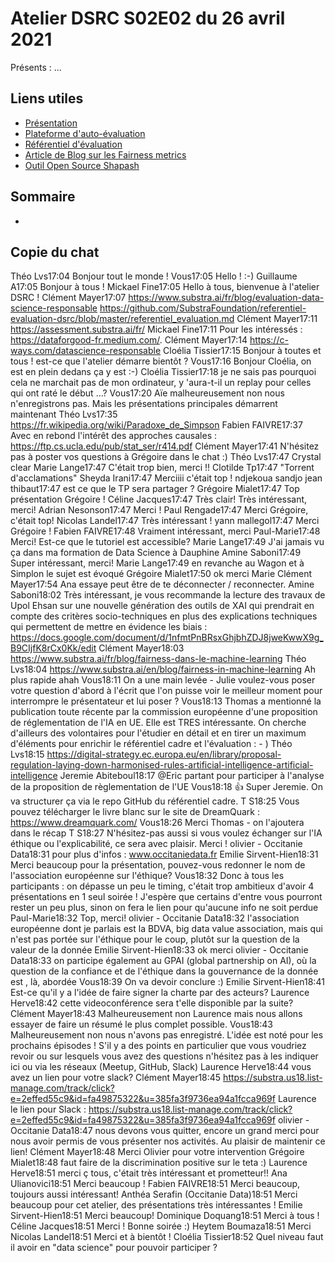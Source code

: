 # Atelier DSRC S02E02 du 26 avril 2021

Présents : ...

## Liens utiles

- [Présentation](https://data-for-good.slack.com/archives/C04GWR7J8/p1614077106056700)
- [Plateforme d'auto-évaluation](https://assessment.substra.ai/)
- [Référentiel d'évaluation](https://github.com/SubstraFoundation/referentiel-evaluation-dsrc/blob/master/referentiel_evaluation.md)
- [Article de Blog sur les Fairness metrics](https://www.substra.ai/en/blog/fairness-in-machine-learning)
- [Outil Open Source Shapash](https://github.com/MAIF/shapash)

## Sommaire

- 

## Copie du chat

Théo Lvs17:04
Bonjour tout le monde !
Vous17:05
Hello ! :-)
Guillaume A17:05
Bonjour à tous !
Mickael Fine17:05
Hello à tous, bienvenue à l'atelier DSRC !
Clément Mayer17:07
https://www.substra.ai/fr/blog/evaluation-data-science-responsable
https://github.com/SubstraFoundation/referentiel-evaluation-dsrc/blob/master/referentiel_evaluation.md
Clément Mayer17:11
https://assessment.substra.ai/fr/
Mickael Fine17:11
Pour les intéressés : https://dataforgood-fr.medium.com/. 
Clément Mayer17:14
https://c-ways.com/datascience-responsable
Cloélia Tissier17:15
Bonjour à toutes et tous ! est-ce que l'atelier démarre bientôt ?
Vous17:16
Bonjour Cloélia, on est en plein dedans ça y est :-)
Cloélia Tissier17:18
je ne sais pas pourquoi cela ne marchait pas de mon ordinateur, y 'aura-t-il un replay pour celles qui ont raté le début …?
Vous17:20
Aïe malheureusement non nous n'enregistrons pas. Mais les présentations principales démarrent maintenant
Théo Lvs17:35
https://fr.wikipedia.org/wiki/Paradoxe_de_Simpson
Fabien FAIVRE17:37
Avec en rebond l'intérêt des approches causales : https://ftp.cs.ucla.edu/pub/stat_ser/r414.pdf
Clément Mayer17:41
N'hésitez pas à poster vos questions à Grégoire dans le chat :) 
Théo Lvs17:47
Crystal clear
Marie Lange17:47
C'était trop bien, merci !!
Clotilde Tp17:47
"Torrent d'acclamations"
Sheyda Irani17:47
Merciiii c'était top ! 
ndjekoua sandjo jean thibaut17:47
est ce que le TP sera partager ?
Grégoire Mialet17:47
Top présentation Grégoire !
Céline Jacques17:47
Très clair! Très intéressant, merci!
Adrian Nesonson17:47
Merci !
Paul Rengade17:47
Merci Grégoire, c'était top! 
Nicolas Landel17:47
Très intéressant ! 
yann mallegol17:47
Merci Grégoire !
Fabien FAIVRE17:48
Vraiment intéressant, merci
Paul-Marie17:48
Merci! Est-ce que le tutoriel est accessible?
Marie Lange17:49
J'ai jamais vu ça dans ma formation de Data Science à Dauphine
Amine Saboni17:49
Super intéressant, merci!
Marie Lange17:49
en revanche au Wagon et à Simplon le sujet est évoqué
Grégoire Mialet17:50
ok merci Marie
Clément Mayer17:54
Ana essaye peut être de te déconnecter / reconnecter. 
Amine Saboni18:02
Très intéressant, je vous recommande la lecture des travaux de Upol Ehsan sur une nouvelle génération des outils de XAI qui prendrait en compte des critères socio-techniques en plus des explications techniques qui permettent de mettre en évidence les biais : https://docs.google.com/document/d/1nfmtPnBRsxGhjbhZDJ8jweKwwX9g_B9CIjfK8rCx0Kk/edit
Clément Mayer18:03
https://www.substra.ai/fr/blog/fairness-dans-le-machine-learning
Théo Lvs18:04
https://www.substra.ai/en/blog/fairness-in-machine-learning
Ah plus rapide ahah
Vous18:11
On a une main levée - Julie voulez-vous poser votre question d'abord à l'écrit que l'on puisse voir le meilleur moment pour interrompre le présentateur et lui poser ?
Vous18:13
Thomas a mentionné la publication toute récente par la commission européenne d'une proposition de réglementation de l'IA en UE. Elle est TRES intéressante. On cherche d'ailleurs des volontaires pour l'étudier en détail et en tirer un maximum d'éléments pour enrichir le référentiel cadre et l'évaluation : - )
Théo Lvs18:15
https://digital-strategy.ec.europa.eu/en/library/proposal-regulation-laying-down-harmonised-rules-artificial-intelligence-artificial-intelligence
Jeremie Abiteboul18:17
@Eric partant pour participer à l'analyse de la proposition de règlementation de l'UE
Vous18:18
👍 Super Jeremie. On va structurer ça via le repo GitHub du référentiel cadre.
T S18:25
Vous pouvez télécharger le livre blanc sur le site de DreamQuark : https://www.dreamquark.com/ 
Vous18:26
Merci Thomas - on l'ajoutera dans le récap
T S18:27
N'hésitez-pas aussi si vous voulez échanger sur l'IA éthique ou l'explicabilité, ce sera avec plaisir. Merci !
olivier - Occitanie Data18:31
pour plus d'infos : www.occitaniedata.fr
Emilie Sirvent-Hien18:31
Merci beaucoup pour la présentation, pouvez-vous redonner le nom de l'association européenne sur l'éthique?
Vous18:32
Donc à tous les participants : on dépasse un peu le timing, c'était trop ambitieux d'avoir 4 présentations en 1 seul soirée ! J'espère que certains d'entre vous pourront rester un peu plus, sinon on fera le lien pour qu'aucune info ne soit perdue
Paul-Marie18:32
Top, merci!
olivier - Occitanie Data18:32
l'association européenne dont je parlais est la BDVA, big data value association, mais qui n'est pas portée sur l'éthique pour le coup, plutôt sur la question de la valeur de la donnée
Emilie Sirvent-Hien18:33
ok merci
olivier - Occitanie Data18:33
on participe également au GPAI (global partnership on AI), où la question de la confiance et de l'éthique dans la gouvernance de la donnée est , là, abordée
Vous18:39
On va devoir conclure :)
Emilie Sirvent-Hien18:41
Est-ce qu'il y a l'idée de faire signer la charte par des acteurs?
Laurence Herve18:42
cette videoconférence sera t'elle disponible par la suite?
Clément Mayer18:43
Malheureusement non Laurence mais nous allons essayer de faire un résumé le plus complet possible. 
Vous18:43
Malheureusement non nous n'avons pas enregistré. L'idée est noté pour les prochains épisodes !
S'il y a des points en particulier que vous voudriez revoir ou sur lesquels vous avez des questions n'hésitez pas à les indiquer ici ou via les réseaux (Meetup, GitHub, Slack)
Laurence Herve18:44
vous avez un lien pour votre slack?
Clément Mayer18:45
https://substra.us18.list-manage.com/track/click?e=2effed55c9&id=fa49875322&u=385fa3f9736ea94a1fcca969f
Laurence le lien pour Slack : https://substra.us18.list-manage.com/track/click?e=2effed55c9&id=fa49875322&u=385fa3f9736ea94a1fcca969f
olivier - Occitanie Data18:47
nous devons vous quitter, encore un grand merci pour nous avoir permis de vous présenter nos activités. Au plaisir de maintenir ce lien!
Clément Mayer18:48
Merci Olivier pour votre intervention 
Grégoire Mialet18:48
faut faire de la discrimination positive sur le teta :)
Laurence Herve18:51
merci ç tous, c'était très intéressant et prometteur!!
Ana Ulianovici18:51
Merci beaucoup !
Fabien FAIVRE18:51
Merci beaucoup, toujours aussi intéressant!
Anthéa Serafin (Occitanie Data)18:51
Merci beaucoup pour cet atelier, des présentations très intéressantes ! 
Emilie Sirvent-Hien18:51
Merci beaucoup!
Dominique Doquang18:51
Merci à tous !
Céline Jacques18:51
Merci ! Bonne soirée :) 
Heytem Boumaza18:51
Merci 
Nicolas Landel18:51
Merci et à bientôt !
Cloélia Tissier18:52
Quel niveau faut il avoir en "data science" pour pouvoir participer ?
